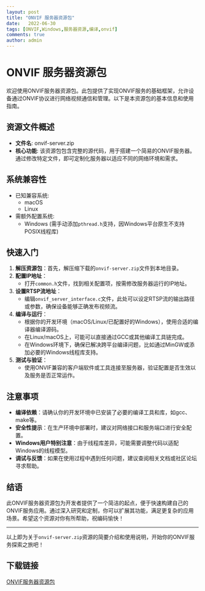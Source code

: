 ```yaml
---
layout: post
title: "ONVIF 服务器资源包"
date:   2022-06-30
tags: [ONVIF,Windows,服务器资源,编译,onvif]
comments: true
author: admin
---
```

# ONVIF 服务器资源包

欢迎使用ONVIF服务器资源包。此包提供了实现ONVIF服务的基础框架，允许设备通过ONVIF协议进行网络视频通信和管理。以下是本资源包的基本信息和使用指南。

## 资源文件概述

- **文件名**: onvif-server.zip
- **核心功能**: 该资源包包含完整的源代码，用于搭建一个简易的ONVIF服务器。通过修改特定文件，即可定制化服务器以适应不同的网络环境和需求。
  
## 系统兼容性
- 已知兼容系统: 
  - macOS
  - Linux
- 需额外配置系统:
  - Windows (需手动添加`pthread.h`支持，因Windows平台原生不支持POSIX线程库)

## 快速入门

1. **解压资源包**：首先，解压缩下载的`onvif-server.zip`文件到本地目录。
2. **配置IP地址**：
   - 打开`common.h`文件，找到相关配置项，按需修改服务器运行的IP地址。
3. **设置RTSP流地址**：
   - 编辑`onvif_server_interface.c`文件，此处可以设定RTSP流的输出路径或参数，确保设备能够正确发布视频流。
4. **编译与运行**：
   - 根据你的开发环境（macOS/Linux/已配置好的Windows），使用合适的编译器编译源码。
   - 在Linux/macOS上，可能可以直接通过GCC或其他编译工具链完成。
   - 在Windows环境下，确保已解决跨平台编译问题，比如通过MinGW或添加必要的Windows线程库支持。
5. **测试与验证**：
   - 使用ONVIF兼容的客户端软件或工具连接至服务器，验证配置是否生效以及服务是否正常运作。

## 注意事项

- **编译依赖**：请确认你的开发环境中已安装了必要的编译工具和库，如gcc、make等。
- **安全性提示**：在生产环境中部署时，建议对网络接口和服务端口进行安全配置。
- **Windows用户特别注意**：由于线程库差异，可能需要调整代码以适配Windows的线程模型。
- **调试与反馈**：如果在使用过程中遇到任何问题，建议查阅相关文档或社区论坛寻求帮助。

## 结语

此ONVIF服务器资源包为开发者提供了一个简洁的起点，便于快速构建自己的ONVIF服务应用。通过深入研究和定制，你可以扩展其功能，满足更复杂的应用场景。希望这个资源对你有所帮助，祝编码愉快！

---

以上即为关于`onvif-server.zip`资源的简要介绍和使用说明，开始你的ONVIF服务探索之旅吧！

## 下载链接

[ONVIF服务器资源包](https://pan.quark.cn/s/c7f9eb2d0e81)